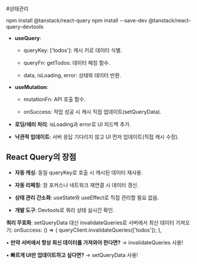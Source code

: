 #상태관리


 npm install @tanstack/react-query
 npm install --save-dev @tanstack/react-query-devtools

- **useQuery**:  
    - queryKey: ['todos']: 캐시 키로 데이터 식별.
      
    - queryFn: getTodos: 데이터 페칭 함수.
      
    - data, isLoading, error: 상태와 데이터 반환.
      
    
  
- **useMutation**:  
    - mutationFn: API 호출 함수.
      
    - onSuccess: 작업 성공 시 캐시 직접 업데이트(setQueryData).
      
    
  
- **로딩/에러 처리**: isLoading과 error로 UI 피드백 추가.
  
- **낙관적 업데이트**: 서버 응답 기다리지 않고 UI 먼저 업데이트(직접 캐시 수정).


## React Query의 장점

  

- **자동 캐싱**: 동일 queryKey로 호출 시 캐시된 데이터 재사용.
  
- **자동 리페칭**: 창 포커스나 네트워크 재연결 시 데이터 갱신.
  
- **상태 관리 간소화**: useState와 useEffect로 직접 관리할 필요 없음.
  
- **개발 도구**: Devtools로 쿼리 상태 실시간 확인.


**쿼리 무효화**: setQueryData 대신 invalidateQueries로 서버에서 최신 데이터 가져오기:
onSuccess: () => {
  queryClient.invalidateQueries(['todos']);
},

• **만약 서버에서 항상 최신 데이터를 가져와야 한다면?** → invalidateQueries 사용!

• **빠르게 UI만 업데이트하고 싶다면?** → setQueryData 사용!